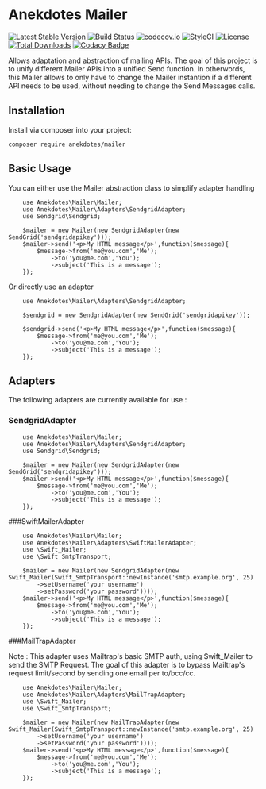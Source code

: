 # Anekdotes Mailer 

[![Latest Stable Version](https://poser.pugx.org/anekdotes/mailer/v/stable)](https://packagist.org/packages/anekdotes/mailer)
[![Build Status](https://travis-ci.org/anekdotes/mailer.svg?branch=master)](https://travis-ci.org/anekdotes/mailer)
[![codecov.io](https://codecov.io/github/anekdotes/mailer/coverage.svg)](https://codecov.io/github/anekdotes/mailer?branch=master)
[![StyleCI](https://styleci.io/repos/62647499/shield?style=flat)](https://styleci.io/repos/62647499)
[![License](https://poser.pugx.org/anekdotes/mailer/license)](https://packagist.org/packages/anekdotes/mailer)
[![Total Downloads](https://poser.pugx.org/anekdotes/mailer/downloads)](https://packagist.org/packages/anekdotes/mailer)
[![Codacy Badge](https://api.codacy.com/project/badge/Grade/50134febcefe4cc78daf07ca45969728)](https://www.codacy.com/app/Grasseh/mailer?utm_source=github.com&amp;utm_medium=referral&amp;utm_content=anekdotes/mailer&amp;utm_campaign=Badge_Grade)

Allows adaptation and abstraction of mailing APIs. The goal of this project is to unify different Mailer APIs into a unified Send function. 
In otherwords, this Mailer allows to only have to change the Mailer instantion if a different API needs to be used, without needing to change the Send Messages calls.

## Installation

Install via composer into your project:

    composer require anekdotes/mailer

## Basic Usage

You can either use the Mailer abstraction class to simplify adapter handling

```
    use Anekdotes\Mailer\Mailer;
    use Anekdotes\Mailer\Adapters\SendgridAdapter;
    use Sendgrid\Sendgrid;

    $mailer = new Mailer(new SendgridAdapter(new SendGrid('sendgridapikey')));
    $mailer->send('<p>My HTML message</p>',function($message){
        $message->from('me@you.com','Me');
            ->to('you@me.com','You');
            ->subject('This is a message'); 
    });

```

Or directly use an adapter
```
    use Anekdotes\Mailer\Adapters\SendgridAdapter;

    $sendgrid = new SendgridAdapter(new SendGrid('sendgridapikey'));

    $sendgrid->send('<p>My HTML message</p>',function($message){
        $message->from('me@you.com','Me');
            ->to('you@me.com','You');
            ->subject('This is a message'); 
    });

```

## Adapters

The following adapters are currently available for use :

### SendgridAdapter

```
    use Anekdotes\Mailer\Mailer;
    use Anekdotes\Mailer\Adapters\SendgridAdapter;
    use Sendgrid\Sendgrid;

    $mailer = new Mailer(new SendgridAdapter(new SendGrid('sendgridapikey')));
    $mailer->send('<p>My HTML message</p>',function($message){
        $message->from('me@you.com','Me');
            ->to('you@me.com','You');
            ->subject('This is a message'); 
    });

```

###SwiftMailerAdapter

```
    use Anekdotes\Mailer\Mailer;
    use Anekdotes\Mailer\Adapters\SwiftMailerAdapter;
    use \Swift_Mailer;
    use \Swift_SmtpTransport;

    $mailer = new Mailer(new SendgridAdapter(new Swift_Mailer(Swift_SmtpTransport::newInstance('smtp.example.org', 25)
        ->setUsername('your username')
        ->setPassword('your password'))));
    $mailer->send('<p>My HTML message</p>',function($message){
        $message->from('me@you.com','Me');
            ->to('you@me.com','You');
            ->subject('This is a message'); 
    });

```

###MailTrapAdapter

Note : This adapter uses Mailtrap's basic SMTP auth, using Swift_Mailer to send the SMTP Request. 
The goal of this adapter is to bypass Mailtrap's request limit/second by sending one email per to/bcc/cc.

```
    use Anekdotes\Mailer\Mailer;
    use Anekdotes\Mailer\Adapters\MailTrapAdapter;
    use \Swift_Mailer;
    use \Swift_SmtpTransport;

    $mailer = new Mailer(new MailTrapAdapter(new Swift_Mailer(Swift_SmtpTransport::newInstance('smtp.example.org', 25)
        ->setUsername('your username')
        ->setPassword('your password'))));
    $mailer->send('<p>My HTML message</p>',function($message){
        $message->from('me@you.com','Me');
            ->to('you@me.com','You');
            ->subject('This is a message'); 
    });

```
